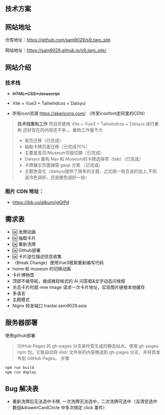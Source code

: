 ## 技术方案

## 网站地址

仓库地址：https://github.com/sam9029/s9_taro_site

网站地址：https://sam9029.github.io/s9_taro_site/

## 网站介绍

### 技术栈

- ~~HTML+CSS+Javascript~~

- Vite + Vue3 + Tailwindcss + Daisyui

- 所有icon资源 https://akaricons.com/ （传至iconfont走阿里的CDN）

> **技术栈重构工作**
> 项目将使用 Vite + Vue3 + Tailwindcss + Daisyui 进行重构
> 还好现在的内容还不多，，重构工作量不大
>
> - 首页迁移（已完成）
> - 抽取卡牌页面迁移（已完成70%）
> - 主要是首页/Museum页面切换（已完成）
> - Daisyui 重构 Nav 和 Museum的卡牌选择项（tab）（已完成）
> - 卡牌展示页面弹窗 gasp 方案 （已完成）
> - 主题色变化（daisyui提供了很多的主题，之后挑一些合适的加上,不知道冷色调好、还是暖色调好一些）

### 图片 CDN 地址：

- https://ibb.co/album/jgGtPd

## 需求表

- 🆗 发牌动画
- 🆗 抽取卡片
- 🆗 重新洗牌
- 🆗 Github部署
- 🆗 卡片逆位描述信息收集
- （Break Change）使用Vue3框架重新编写代码
- home 和 museum 的切换动画
- 卡片博物馆
- 顶部不做导航，做成微软格式的 AI 问答框&文字动态问候框
- 点击卡片时就 new Image 请求一次卡片地址，实现图片链接本地缓存
- 多语言
- 主题模式
- Nignx 转发端口 traotai.sam9029.asia

## 服务器部署

使用github部署

> GitHub Pages 的 gh-pages 分支来托管生成的静态站点。使用 gh-pages npm 包，它能自动将 dist/ 文件夹的内容推送到 gh-pages 分支，并将其发布到 GitHub Pages。
> 步骤

```bash
npm run build
npm run deploy
```

## Bug 解决表

- 重新洗牌后无法选中卡牌, 一次洗牌无法选中，二次洗牌可选中（没清空选中数组&drawerCardCircle 中多次绑定 click 事件）
